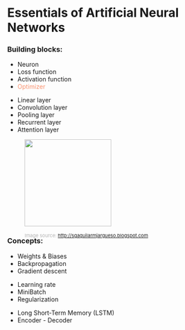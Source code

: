 # Essentials of Artificial Neural Networks

### Building blocks:
<div class="grid grid-cols-[3fr_2fr_2fr] gap-3">
<div>

* Neuron
* Loss function
* Activation function
* <span style="color:#FA9370">Optimizer</span>
</div>

<div>

* Linear layer
* Convolution layer
* Pooling layer
* Recurrent layer
* Attention layer
</div>

<div>
  <figure>
    <img src="/lego_A.jpg" style="width: 200px !important;">
    <figcaption style="color:#b3b3b3ff; font-size: 11px; position: absolute;"><br>Image source:
      <a href="http://sgaguilarmjargueso.blogspot.com/2014/08/de-lego.html">http://sgaguilarmjargueso.blogspot.com</a>
    </figcaption>
  </figure>   
</div>
</div>

### Concepts:
<div class="grid grid-cols-[2fr_2fr_3fr] gap-2">
<div>

* Weights & Biases
* Backpropagation
* Gradient descent

</div>
<div>

* Learning rate
* MiniBatch
* Regularization
</div>

<div>

* Long Short-Term Memory (LSTM)
* Encoder - Decoder
</div>

</div>